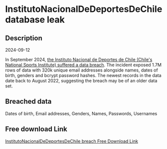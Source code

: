 # InstitutoNacionalDeDeportesDeChile database leak

## Description

2024-09-12

In September 2024, <a href="https://doingfedtime.com/1-7-million-users-affected-in-massive-data-breach-at-chiles-national-sports-institute/" target="_blank" rel="noopener">the Instituto Nacional de Deportes de Chile (Chile's National Sports Institute) suffered a data breach</a>. The incident exposed 1.7M rows of data with 320k unique email addresses alongside names, dates of birth, genders and bcrypt password hashes. The newest records in the data date back to August 2022, suggesting the breach may be of an older data set.

## Breached data

Dates of birth, Email addresses, Genders, Names, Passwords, Usernames

## Free download Link

[InstitutoNacionalDeDeportesDeChile breach Free Download Link](https://tinyurl.com/2b2k277t)